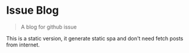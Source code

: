 # Issue Blog

> A blog for github issue

This is a static version, it generate static spa and don't need fetch posts from internet.
